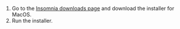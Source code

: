 1. Go to the [Insomnia downloads page](https://insomnia.rest/download) and download the installer for MacOS.
1. Run the installer.